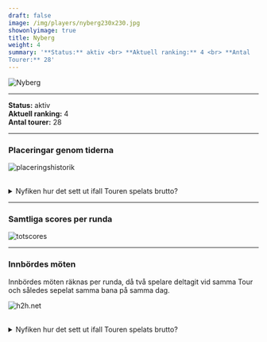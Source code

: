 ```yaml
---  
draft: false  
image: /img/players/nyberg230x230.jpg  
showonlyimage: true  
title: Nyberg  
weight: 4  
summary: '**Status:** aktiv <br> **Aktuell ranking:** 4 <br> **Antal
Tourer:** 28'  
---
```


![Nyberg](/img/players/nyberg230x230.jpg)

------------------------------------------------------------------------

**Status:** aktiv  
**Aktuell ranking:** 4  
**Antal tourer:** 28

------------------------------------------------------------------------

### Placeringar genom tiderna

![placeringshistorik](/playerstats/Nyberg.placing.net.png) <br><br>
<details> <summary>Nyfiken hur det sett ut ifall Touren spelats
brutto?</summary> <p>

![placeringshistorik](/playerstats/Nyberg.placing.gross.png) </p>
</details>

------------------------------------------------------------------------

### Samtliga scores per runda

![totscores](/playerstats/Nyberg.totscores.png)

------------------------------------------------------------------------

### Innbördes möten

Innbördes möten räknas per runda, då två spelare deltagit vid samma Tour
och således sepelat samma bana på samma dag.

![h2h.net](/playerstats/Nyberg.h2h.net.png) <br><br> <details>
<summary>Nyfiken hur det sett ut ifall Touren spelats brutto?</summary>
<p>

![h2h.gross](/playerstats/Nyberg.h2h.gross.png) </p> </details>

